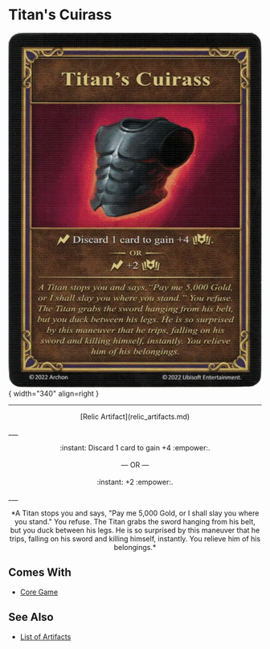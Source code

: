 # Titan's Cuirass

![Titan's Cuirass](../assets/artifacts_relic-titans_cuirass.webp){ width="340" align=right }
___
<p style="text-align: center;" markdown>[Relic Artifact](relic_artifacts.md)</p>
___
<p style="text-align: center;" markdown>:instant: Discard 1 card to gain +4 :empower:.<br><br>— OR —<br><br>:instant: +2 :empower:.</p>
___
<p style="text-align: center;" markdown>*A Titan stops you and says, "Pay me 5,000 Gold, or I shall slay you where you stand." You refuse. The Titan grabs the sword hanging from his belt, but you duck between his legs. He is so surprised by this maneuver that he trips, falling on his sword and killing himself, instantly. You relieve him of his belongings.*</p>


## Comes With

- [Core Game](../content.md)


## See Also

- [List of Artifacts](../artifacts/index.md)
